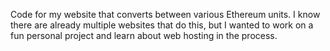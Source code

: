 Code for my website that converts between various Ethereum units.  I know there are already multiple websites that do this, 
but I wanted to work on a fun personal project and learn about web hosting in the process.  